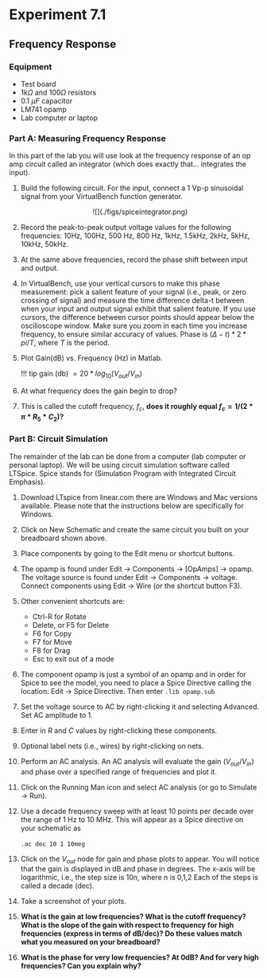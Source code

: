 # Experiment 7.1

## Frequency Response

### Equipment

* Test board
* 1k$\Omega$ and 100$\Omega$ resistors
* 0.1 $\mu F$ capacitor
* LM741 opamp
* Lab computer or laptop

### Part A: Measuring Frequency Response

In this part of the lab you will use look at the frequency response of an op
amp circuit called an integrator (which does exactly that...  integrates the
input).

1. Build the following circuit. For the input, connect a 1 Vp-p sinusoidal
   signal from your VirtualBench function generator.

    <center>
    ![](./figs/spiceintegrator.png)
    </center>

2. Record the peak-to-peak output voltage values for the following frequencies:
   10Hz, 100Hz, 500 Hz, 800 Hz, 1kHz, 1.5kHz, 2kHz, 5kHz, 10kHz, 50kHz.

3. At the same above frequencies, record the phase shift between input and
   output.

4. In VirtualBench, use your vertical cursors to make this phase measurement:
   pick a salient feature of your signal (i.e., peak, or zero crossing of
   signal) and measure the time difference delta-t between when your input and
   output signal exhibit that salient feature. If you use cursors, the
   difference between cursor points should appear below the oscilloscope
   window. Make sure you zoom in each time you increase frequency, to ensure
   similar accuracy of values. Phase is $(\Delta-t)*2*pi/T$, where $T$ is the
   period.

5. Plot Gain(dB) vs. Frequency (Hz) in Matlab.

    !!! tip
        $\text{gain (db) } = 20*log_{10}(V_{out} / V_{in})$

6. At what frequency does the gain begin to drop?

7. This is called the cutoff frequency, $f_c$, **does it roughly equal
   $f_c=1/(2 * \pi * R_5 * C_2)$?**

### Part B: Circuit Simulation

The remainder of the lab can be done from a computer (lab computer or personal
laptop). We will be using circuit simulation software called LTSpice. Spice
stands for (Simulation Program with Integrated Circuit Emphasis).

1. Download LTspice from linear.com there are Windows and Mac versions
   available. Please note that the instructions below are specifically for
   Windows.

2. Click on New Schematic and create the same circuit you built on your
   breadboard shown above.

3. Place components by going to the Edit menu or shortcut buttons.

4. The opamp is found under Edit $\rightarrow$ Components $\rightarrow$
   \[OpAmps\] $\rightarrow$ opamp.  The voltage source is found under Edit
   $\rightarrow$ Components $\rightarrow$ voltage.  Connect components using
   Edit $\rightarrow$ Wire (or the shortcut button F3).

5. Other convenient shortcuts are:

    * Ctrl-R for Rotate
    * Delete, or F5 for Delete
    * F6 for Copy
    * F7 for Move
    * F8 for Drag
    * Esc to exit out of a mode

6. The component opamp is just a symbol of an opamp and in order for Spice to
   see the model, you need to place a Spice Directive calling the location:
   Edit $\rightarrow$ Spice Directive. Then enter `.lib opamp.sub`

7. Set the voltage source to AC by right-clicking it and selecting Advanced.
   Set AC amplitude to 1.

8. Enter in $R$ and $C$ values by right-clicking these components.

9. Optional label nets (i.e., wires) by right-clicking on nets.

10. Perform an AC analysis. An AC analysis will evaluate the gain
    ($V_{out}$/$V_{in}$) and phase over a specified range of frequencies and
    plot it.

11. Click on the Running Man icon and select AC analysis (or go to Simulate
    $\rightarrow$ Run).

12. Use a decade frequency sweep with at least 10 points per decade over the
    range of 1 Hz to 10 MHz. This will appear as a Spice directive on your
    schematic as

    `.ac dec 10 1 10meg`

13. Click on the $V_{out}$ node for gain and phase plots to appear. You will
    notice that the gain is displayed in dB and phase in degrees. The x-axis
    will be logarithmic, i.e., the step size is 10n, where n is 0,1,2 Each of
    the steps is called a decade (dec).

14. Take a screenshot of your plots.

15. **What is the gain at low frequencies? What is the cutoff frequency?  What
    is the slope of the gain with respect to frequency for high frequencies
    (express in terms of dB/dec)? Do these values match what you measured on
    your breadboard?**

16. **What is the phase for very low frequencies? At 0dB? And for very high
    frequencies? Can you explain why?**
